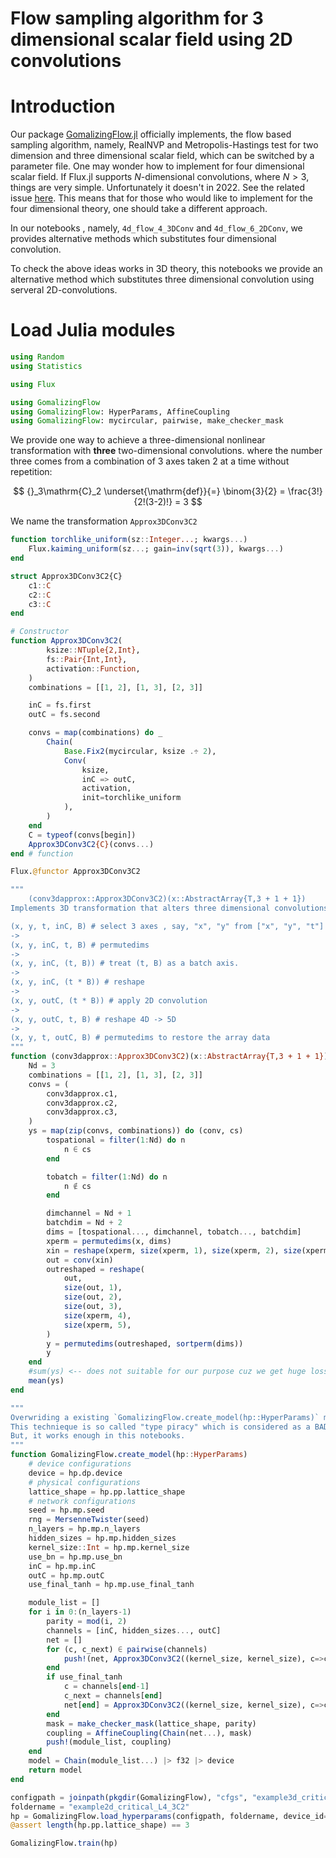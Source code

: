 # Flow sampling algorithm for 3 dimensional scalar field using 2D convolutions

# Introduction

Our package [GomalizingFlow.jl](https://github.com/AtelierArith/GomalizingFlow.jl) officially implements, the flow based
sampling algorithm, namely, RealNVP and Metropolis-Hastings test for two
dimension and three dimensional scalar field, which can be switched by a
parameter file. One may wonder how to implement for four dimensional scalar field. If Flux.jl supports $N$-dimensional convolutions, where $N > 3$, things are very simple. Unfortunately it doesn't in 2022. See the related issue [here](https://github.com/FluxML/Flux.jl/issues/451). This means that for those who would like to implement for the four dimensional theory, one should take a different approach.

In our notebooks , namely, `4d_flow_4_3DConv` and `4d_flow_6_2DConv`, we provides alternative methods which substitutes four dimensional convolution.

To check the above ideas works in 3D theory, this notebooks we provide an alternative method which substitutes three dimensional convolution using serveral 2D-convolutions.


# Load Julia modules

```julia
using Random
using Statistics

using Flux
```

```julia
using GomalizingFlow
using GomalizingFlow: HyperParams, AffineCoupling
using GomalizingFlow: mycircular, pairwise, make_checker_mask
```

We provide one way to achieve a three-dimensional nonlinear transformation with **three** two-dimensional convolutions. where the number three comes from a combination of 3 axes taken 2 at a time without repetition:

$$
{}_3\mathrm{C}_2 \underset{\mathrm{def}}{=} \binom{3}{2} = \frac{3!}{2!(3-2)!} = 3
$$

We name the transformation `Approx3DConv3C2`

```julia
function torchlike_uniform(sz::Integer...; kwargs...)
    Flux.kaiming_uniform(sz...; gain=inv(sqrt(3)), kwargs...)
end
```

```julia
struct Approx3DConv3C2{C}
    c1::C
    c2::C
    c3::C
end

# Constructor
function Approx3DConv3C2(
        ksize::NTuple{2,Int}, 
        fs::Pair{Int,Int}, 
        activation::Function,
    )
    combinations = [[1, 2], [1, 3], [2, 3]]

    inC = fs.first
    outC = fs.second

    convs = map(combinations) do _
        Chain(
            Base.Fix2(mycircular, ksize .÷ 2), 
            Conv(
                ksize, 
                inC => outC,
                activation,
                init=torchlike_uniform
            ),
        )
    end
    C = typeof(convs[begin])
    Approx3DConv3C2{C}(convs...)
end # function

Flux.@functor Approx3DConv3C2
```

```julia
"""
    (conv3dapprox::Approx3DConv3C2)(x::AbstractArray{T,3 + 1 + 1})
Implements 3D transformation that alters three dimensional convolutions

(x, y, t, inC, B) # select 3 axes , say, "x", "y" from ["x", "y", "t"] in this example
->
(x, y, inC, t, B) # permutedims
-> 
(x, y, inC, (t, B)) # treat (t, B) as a batch axis.
->
(x, y, inC, (t * B)) # reshape
-> 
(x, y, outC, (t * B)) # apply 2D convolution
->
(x, y, outC, t, B) # reshape 4D -> 5D
-> 
(x, y, t, outC, B) # permutedims to restore the array data
"""
function (conv3dapprox::Approx3DConv3C2)(x::AbstractArray{T,3 + 1 + 1}) where {T}
    Nd = 3
    combinations = [[1, 2], [1, 3], [2, 3]]
    convs = (
        conv3dapprox.c1,
        conv3dapprox.c2,
        conv3dapprox.c3,
    )
    ys = map(zip(convs, combinations)) do (conv, cs)
        tospational = filter(1:Nd) do n
            n ∈ cs
        end

        tobatch = filter(1:Nd) do n
            n ∉ cs
        end

        dimchannel = Nd + 1
        batchdim = Nd + 2
        dims = [tospational..., dimchannel, tobatch..., batchdim]
        xperm = permutedims(x, dims)
        xin = reshape(xperm, size(xperm, 1), size(xperm, 2), size(xperm, 3), Colon())
        out = conv(xin)
        outreshaped = reshape(
            out,
            size(out, 1),
            size(out, 2),
            size(out, 3),
            size(xperm, 4),
            size(xperm, 5),
        )
        y = permutedims(outreshaped, sortperm(dims))
        y
    end
    #sum(ys) <-- does not suitable for our purpose cuz we get huge loss values for initial training.
    mean(ys)
end
```

```julia
"""
Overwriding a existing `GomalizingFlow.create_model(hp::HyperParams)` method for our own purpose.
This technieque is so called "type piracy" which is considered as a BAD idea.
But, it works enough in this notebooks.
"""
function GomalizingFlow.create_model(hp::HyperParams)
    # device configurations
    device = hp.dp.device
    # physical configurations
    lattice_shape = hp.pp.lattice_shape
    # network configurations
    seed = hp.mp.seed
    rng = MersenneTwister(seed)
    n_layers = hp.mp.n_layers
    hidden_sizes = hp.mp.hidden_sizes
    kernel_size::Int = hp.mp.kernel_size
    use_bn = hp.mp.use_bn
    inC = hp.mp.inC
    outC = hp.mp.outC
    use_final_tanh = hp.mp.use_final_tanh

    module_list = []
    for i in 0:(n_layers-1)
        parity = mod(i, 2)
        channels = [inC, hidden_sizes..., outC]
        net = []
        for (c, c_next) ∈ pairwise(channels)
            push!(net, Approx3DConv3C2((kernel_size, kernel_size), c=>c_next, leakyrelu))
        end
        if use_final_tanh
            c = channels[end-1]
            c_next = channels[end]
            net[end] = Approx3DConv3C2((kernel_size, kernel_size), c=>c_next, tanh)
        end
        mask = make_checker_mask(lattice_shape, parity)
        coupling = AffineCoupling(Chain(net...), mask)
        push!(module_list, coupling)
    end
    model = Chain(module_list...) |> f32 |> device
    return model
end
```

```julia
configpath = joinpath(pkgdir(GomalizingFlow), "cfgs", "example3d_critical_L4.toml")
foldername = "example2d_critical_L4_3C2"
hp = GomalizingFlow.load_hyperparams(configpath, foldername, device_id=1)
@assert length(hp.pp.lattice_shape) == 3
```

```julia
GomalizingFlow.train(hp)
```
